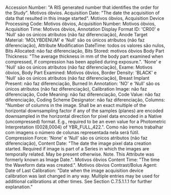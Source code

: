 Accession Number: "A RIS generated number that identifies the order for the Study". Motivos óbvios.
Acquisition Date: "The date the acquisition of data that resulted in this image started". Motivos óbvios,
Acquisition Device Processing Code: Motivos óbvios,
Acquisition Number: Motivos óbvios,
Acquisition Time: Motivos óbvios,
Annotation Display Format ID: 'CR00' e 'Null' são os únicos atributos (não faz diferenciação),
Anode Target Material: 'MOLYBDENUM' e 'Null' são os únicos atributos (não faz diferenciação),
Attribute Modification DateTime: todos os valores são nulos,
Bits Allocated: não faz diferenciação,
Bits Stored: motivos óbvios
Body Part Thickness: "The average thickness in mm of the body part examined when compressed, if compression has been applied during exposure.". 'None' e 'Null' são os únicos atributos (não faz diferenciação),
Exame: Motivos óbvios,
Body Part Examined: Motivos óbvios,
Border Density: 'BLACK' e 'Null' são os únicos atributos (não faz diferenciação),
Breast Implant Present: não faz diferenciação,
Burned In Annotation: 'NO' e 'Null' são os únicos atributos (não faz diferenciação),
Calibration Image: não faz diferenciação,
Code Meaning: não faz diferenciação,
Code Value: não faz diferenciação,
Coding Scheme Designator: não faz diferenciação,
Columns: "Number of columns in the image. Shall be an exact multiple of the horizontal downsampling factor if any of the samples (planes) are encoded downsampled in the horizontal direction for pixel data encoded in a Native (uncompressed) format. E.g., required to be an even value for a Photometric Interpretation (0028,0004) of YBR_FULL_422.". Como não iremos trabalhar com imagens o número de colunas representada nela será fútil.
Compression Force: 'None' e 'Null' são os únicos atributos (não faz diferenciação),
Content Date: "The date the image pixel data creation started. Required if image is part of a Series in which the images are temporally related. May be present otherwise. Note. This Attribute was formerly known as Image Date.". Motivos óbvios
Content Time: "The time the Waveform data was created.". Motivos óbvios
Contrast/Bolus Agent: 
Date of Last Calibration: "Date when the image acquisition device calibration was last changed in any way. Multiple entries may be used for additional calibrations at other times. See Section C.7.5.1.1.1 for further explanation."
